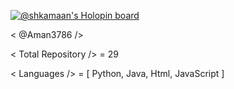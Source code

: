 [![@shkamaan's Holopin board](https://holopin.me/shkamaan)](https://holopin.io/@shkamaan)

< @Aman3786 /> 

< Total Repository />  =  29

< Languages />  =  [ Python, Java, Html, JavaScript ]

<!---
Aman3786/Aman3786 is a ✨ special ✨ repository because its `README.md` (this file) appears on your GitHub profile.
You can click the Preview link to take a look at your changes.
--->
